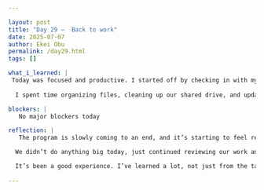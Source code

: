 ```yaml
---

layout: post
title: "Day 29 –  Back to work"
date: 2025-07-07
author: Ekei Obu 
permalink: /day29.html
tags: []

what_i_learned: |
 Today was focused and productive. I started off by checking in with my team and going over some of the feedback we got from last week. We’re not presenting this week, so most of the day was spent refining our work and making  sure everything is moving in the right direction.
 
  I spent time organizing files, cleaning up our shared drive, and updating notes from our last meeting. I also helped brainstorm ideas for a few upcoming tasks and supported a teammate with some revisions they were working on. It wasn’t a super intense day, but it was steady.

blockers: |
   No major blockers today

reflection: |
   The program is slowly coming to an end, and it’s starting to feel real now. Today was one of those days where I could feel the shift—like we’re not in the middle of things anymore, but wrapping up.

  We didn’t do anything big today, just continued reviewing our work and making sure we’re on track. Even though we’re not presenting this week, I can tell everyone’s trying to finish strong.

  It’s been a good experience. I’ve learned a lot, not just from the tasks but from working with different people and seeing how everything comes together. I’m going to miss this when it’s over.
   
---
```

